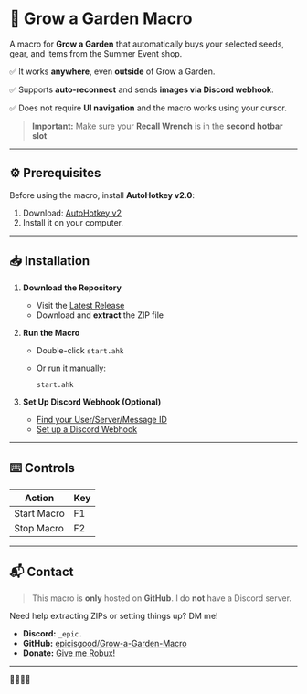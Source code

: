 # 🍏 Grow a Garden Macro

A macro for **Grow a Garden** that automatically buys your selected seeds, gear, and items from the Summer Event shop.

✅ It works **anywhere**, even **outside** of Grow a Garden.

✅ Supports **auto-reconnect** and sends **images via Discord webhook**.

✅ Does not require **UI navigation** and the macro works using your cursor.

> **Important:** Make sure your **Recall Wrench** is in the **second hotbar slot** 

---

## ⚙️ Prerequisites

Before using the macro, install **AutoHotkey v2.0**:

1. Download: [AutoHotkey v2](https://www.autohotkey.com/download/ahk-v2.exe)
2. Install it on your computer.

---

## 📥 Installation

1. **Download the Repository**

   * Visit the [Latest Release](https://github.com/epicisgood/Grow-a-Garden-Macro/releases/latest)
   * Download and **extract** the ZIP file

2. **Run the Macro**

   * Double-click `start.ahk`
   * Or run it manually:

     ```sh
     start.ahk
     ```

3. **Set Up Discord Webhook (Optional)**

   * [Find your User/Server/Message ID](https://support.discord.com/hc/en-us/articles/206346498)
   * [Set up a Discord Webhook](https://support.discord.com/hc/en-us/articles/228383668)

---

## ⌨️ Controls

| Action      | Key |
| ----------- | --- |
| Start Macro | F1  |
| Stop Macro  | F2  |

---

## 📬 Contact

> This macro is **only** hosted on **GitHub**. I do **not** have a Discord server.

Need help extracting ZIPs or setting things up? DM me!

* **Discord:** `_epic.`
* **GitHub:** [epicisgood/Grow-a-Garden-Macro](https://github.com/epicisgood/Grow-a-Garden-Macro)
* **Donate:** [Give me Robux!](https://www.roblox.com/games/3780570380/Donation-area#!/store)

---

🤑💵💸🐶
